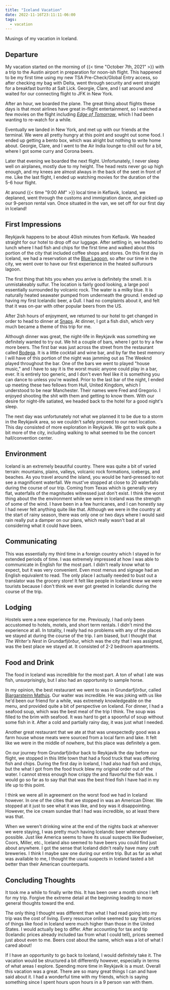 ```yaml
---
title: "Iceland Vacation"
date: 2022-11-16T23:11:11-06:00
tags:
  - vacation
---
```


Musings of my vacation in Iceland.

<!--more-->

## Departure

My vacation started on the morning of {{< time "October 7th, 2021" >}} with a
trip to the Austin airport in preparation for noon-ish flight. This happened to
be my first time using my new TSA Pre-Check/Global Entry access, so after
checking my bag with Delta, went through security and went straight for a
breakfast burrito at Salt Lick. Georgie, Clare, and I sat around and waited for
our connecting flight to JFK in New York.

After an hour, we boarded the plane. The great thing about flights these days is
that most airlines have great in-flight entertainment, so I watched a few movies
on the flight including
[_Edge of Tomorrow_](https://en.wikipedia.org/wiki/Edge_of_Tomorrow), which I
had been wanting to re-watch for a while.

Eventually we landed in New York, and met up with our friends at the terminal.
We were all pretty hungry at this point and sought out some food. I ended up
getting a bento box, which was alright but nothing to write home about. Georgie,
Clare, and I went to the Air India lounge to chill out for a bit, where I got
some curry and Corona beers.

Later that evening we boarded the next flight. Unfortunately, I never sleep well
on airplanes, mostly due to my height. The head rests never go up high enough,
and my knees are almost always in the back of the seet in front of me. Like the
last flight, I ended up watching movies for the duration of the 5-6 hour flight.

At around {{< time "9:00 AM" >}} local time in Keflavik, Iceland, we deplaned,
went through the customs and immigration dance, and picked up our 9-person
rental van. Once situated in the van, we set off for our first day in Iceland!

## First Impressions

Reykjavik happens to be about 40ish minutes from Keflavik. We headed straight
for our hotel to drop off our luggage. After settling in, we headed to lunch
where I had fish and chips for the first time and walked about this portion of
the city that included coffee shops and stores. On this first day in Iceland, we
had a reservation at the [Blue Lagoon](https://www.bluelagoon.com/), so after
our time in the city, we went over to have our first experience in the heated
sulfurours lagoon.

The first thing that hits you when you arrive is definitely the smell. It is
unmistakeably sulfur. The location is fairly good looking, a large pool
essentially surrounded by volcanic rock. The water is a milky blue. It is
naturally heated seawater pumped from underneath the ground. I ended up having
my first Icelandic beer, a Gull. I had no complaints about it, and felt that it
was on-par with other popular beers from the US.

After 2ish hours of enjoyment, we returned to our hotel to get changed in order
to head to dinner at [Snaps](https://www2.snaps.is/). At dinner, I got a fish
dish, which very much became a theme of this trip for me.

Although dinner was great, the night-life in Reykjavik was something we
definitely wanted to try out. We hit a couple of bars, where I got to try a few
more beers. The first bar was just across the street from the restaurant called
[Bodega](https://www.bodega.is/). It is a little cocktail and wine bar, and by
far the best memory I will have of this portion of the night was jamming out as
The Weeknd played throughout the bar. One of the bars we went to played "house
music," and I have to say it is the worst music anyone could play in a bar,
ever. It is entirely too generic, and I don't even feel like it is something you
can dance to unless you're wasted. Prior to the last bar of the night, I ended
up meeting these two fellows from Hull, United Kingdom, which I understood to be
near Manchester. Their names were Fred and Gregorio. I enjoyed shooting the shit
with them and getting to know them. With our desire for night-life satiated, we
headed back to the hotel for a good night's sleep.

The next day was unfortunately not what we planned it to be due to a storm in
the Reykjavik area, so we couldn't safely proceed to our next location. This day
consisted of more exploration in Reykjavik. We got to walk quite a bit more of
the city, including walking to what seemed to be the concert hall/convention
center.

## Environment

Iceland is an extremely beautiful country. There was quite a bit of varied
terrain: mountains, plains, valleys, volcanic rock formations, icebergs, and
beaches. As you travel around the island, you would be hard-pressed to not see a
magnificent waterfall. We must've stopped at close to 20 waterfalls during the
course of our trip. Coming from Texas which is generally very flat, waterfalls
of the magnitudes witnessed just don't exist. I think the worst thing about the
the environment while we were in Iceland was the strength of some of the wind. I
have been in a few hurricanes, and I can honestly say I had never felt anything
quite like that. Although we were in the country at the start of rainy season,
there was only one or two days where I would said rain really put a damper on
our plans, which really wasn't bad at all considering what it could have been.

## Communicating

This was essentially my third time in a foreign country which I stayed in for
extended periods of time. I was extremely impressed at how I was able to
communicate in English for the most part. I didn't really know what to expect,
but it was very convenient. Even most menus and signage had an English
equivalent to read. The only place I actually needed to bust out a translator
was the grocery store! It felt like people in Iceland knew we were tourists
because I don't think we ever got greeted in Icelandic during the course of the
trip.

## Lodging

Hostels were a new experience for me. Previously, I had only been accustomed to
hotels, motels, and short term rentals. I didn't mind the experience at all. In
totality, I really had no problems with any of the places we stayed at during
the course of the trip. I am biased, but I thought that _The Writer's Nest_ in
Grundarfjörður, which was the city that I was assigned, was the best place we
stayed at. It consisted of 2-2 bedroom apartments.

## Food and Drink

The food in Iceland was incredible for the most part. A ton of what I ate was
fish, unsurprisingly, but I also had an opportunity to sample horse.

In my opinion, the best restaurant we went to was in Grundarfjörður, called
[Bjargarsteinn Mathús](https://bjargarsteinn.business.site/?utm_source=gmb&utm_medium=referral).
Our waiter was incredible. He was joking with us like he'd been our friend for a
while, was extremely knowledgeable on the menu, and provided quite a bit of
perspective on Iceland. For dinner, I had a seafood soup, which was the best
meal of the trip I think. The soup was filled to the brim with seafood. It was
hard to get a spoonful of soup without some fish in it. After a cold and
partially rainy day, it was just what I needed.

Another great restaurant that we ate at that was unexpectedly good was a farm
house whose meats were sourced from a local farm and lake. It felt like we were
in the middle of nowhere, but this place was definitely a gem.

On our journey from Grundarfjörður back to Reykjavik the day before our flight,
we stopped in this little town that had a food truck that was offering fish and
chips. During the first day in Iceland, I had also had fish and chips, but the
what I got from the food truck blew my original order out of the water. I cannot
stress enough how crispy the and flavorful the fish was. I would go so far as to
say that that was the best fried fish I have had in my life up to this point.

I think we were all in agreement on the worst food we had in Iceland however. In
one of the cities that we stopped in was an American Diner. We stopped at it
just to see what it was like, and boy was it disappointing. However, the ice
cream sundae that I had was incredible, so at least there was that.

When we weren't drinking wine at the end of the nights back at wherever we were
staying, I was pretty much having Icelandic beer whenever possible. Just like
America seems to have its usual suspects like Budweiser, Coors, Miller, etc.,
Iceland also seemed to have beers you could find just about anywhere. I got the
sense that Iceland didn't really have many craft breweries. I think I maybe saw
one during our entire trip. But as far as what was available to me, I thought
the usual suspects in Iceland tasted a bit better than their American
counterparts.

## Concluding Thoughts

It took me a while to finally write this. It has been over a month since I left
for my trip. Forgive the extreme detail at the beginning leading to more general
thoughts toward the end.

The only thing I thought was different than what I had read going into my trip
was the cost of living. Every resource online seemed to say that prices of
things like food in Iceland were much higher than those in the United States. I
would actually beg to differ. After accounting for tax and tip (Icelandic prices
already included tax from what I could tell), prices seemed just about even to
me. Beers cost about the same, which was a lot of what I cared about!

If I have an opportunity to go back to Iceland, I would definitely take it. The
vacation would be structured a bit differently however, especially in terms of
what areas I explore. Spending more time in Reykjavik is a must. Overall this
vacation was a great. There are so many great things I can and have said about
it. I had a wonderful time with my friends, which is saying something since I
spent hours upon hours in a 9 person van with them.
